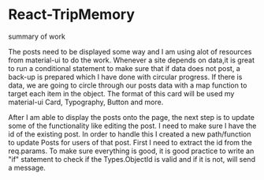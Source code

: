 # React-TripMemory 


summary of work

<p> The posts need to be displayed some way and I am using alot of resources from material-ui to do the work. Whenever a site depends on data,it is great to run a conditional statement to make sure that if data does not post, a back-up is prepared which I have done with circular progress. If there is data, we are going to circle through our posts data with a map function to target each item in the object. The format of this card will be used my material-ui Card, Typography, Button and more.</p>

<p>After I am able to display the posts onto the page, the next step is to update some of the functionality like editing the post. I need to make sure I have the id of the existing post. In order to handle this I created a new path/function to update Posts for users of that post. First I need to extract the id from the req.params. To make sure everything is good, it is good practice to write an "if" statement to check if the Types.ObjectId is valid and if it is not, will send a message.</p>